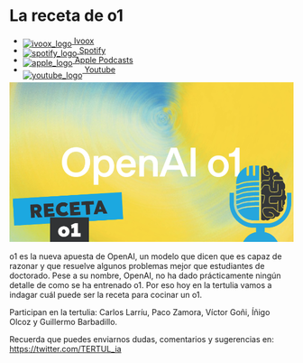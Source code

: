 # La receta de o1

- [<img src="https://i0.wp.com/parqueeste.org/wp-content/uploads/2020/07/ivoox-icon.png?fit=256%2C256&ssl=1" alt="ivoox_logo" width="32" style="position: relative; top: 5px;"> Ivoox](https://go.ivoox.com/rf/134490940)
- [<img src="https://cdn.iconscout.com/icon/free/png-256/spotify-36-721973.png" alt="spotify_logo" width="32" style="position: relative; top: 5px;"> Spotify](https://open.spotify.com/episode/0oZMOG41NF2iEoCSqkpuHi?si=NmCf5Hf_RNWxv052QgbtYA)
- [<img src="https://cdn.iconscout.com/icon/free/png-256/apple-853-675472.png" alt="apple_logo" width="32" style="position: relative; top: 5px;"> Apple Podcasts](https://podcasts.apple.com/us/podcast/la-receta-de-o1/id1669083682?i=1000671769161)
- [<img src="https://cdn.icon-icons.com/icons2/195/PNG/256/YouTube_23392.png" alt="youtube_logo" width="32" style="position: relative; top: 10px;"> Youtube](https://youtu.be/scmTDVBMtXY)

![o1](res/2024-10-04-14-19-32.png)

o1 es la nueva apuesta de OpenAI, un modelo que dicen que es capaz de razonar y que resuelve algunos problemas mejor que estudiantes de doctorado. Pese a su nombre, OpenAI, no ha dado prácticamente ningún detalle de como se ha entrenado o1. Por eso hoy en la tertulia vamos a indagar cuál puede ser la receta para cocinar un o1.

Participan en la tertulia: Carlos Larríu, Paco Zamora, Víctor Goñi, Íñigo Olcoz y Guillermo Barbadillo.

Recuerda que puedes enviarnos dudas, comentarios y sugerencias en: <https://twitter.com/TERTUL_ia>
